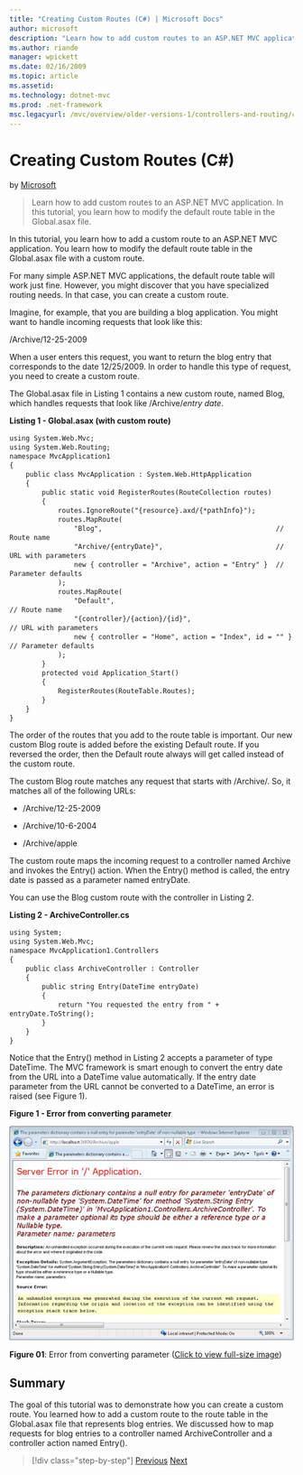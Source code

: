 ```yaml
---
title: "Creating Custom Routes (C#) | Microsoft Docs"
author: microsoft
description: "Learn how to add custom routes to an ASP.NET MVC application. In this tutorial, you learn how to modify the default route table in the Global.asax file."
ms.author: riande
manager: wpickett
ms.date: 02/16/2009
ms.topic: article
ms.assetid: 
ms.technology: dotnet-mvc
ms.prod: .net-framework
msc.legacyurl: /mvc/overview/older-versions-1/controllers-and-routing/creating-custom-routes-cs
---
```

Creating Custom Routes (C#)
====================
by [Microsoft](https://github.com/microsoft)

> Learn how to add custom routes to an ASP.NET MVC application. In this tutorial, you learn how to modify the default route table in the Global.asax file.


In this tutorial, you learn how to add a custom route to an ASP.NET MVC application. You learn how to modify the default route table in the Global.asax file with a custom route.

For many simple ASP.NET MVC applications, the default route table will work just fine. However, you might discover that you have specialized routing needs. In that case, you can create a custom route.

Imagine, for example, that you are building a blog application. You might want to handle incoming requests that look like this:

/Archive/12-25-2009

When a user enters this request, you want to return the blog entry that corresponds to the date 12/25/2009. In order to handle this type of request, you need to create a custom route.

The Global.asax file in Listing 1 contains a new custom route, named Blog, which handles requests that look like /Archive/*entry date*.

**Listing 1 - Global.asax (with custom route)**

    using System.Web.Mvc;
    using System.Web.Routing;
    namespace MvcApplication1
    {
        public class MvcApplication : System.Web.HttpApplication
        {
            public static void RegisterRoutes(RouteCollection routes)
            {
                routes.IgnoreRoute("{resource}.axd/{*pathInfo}");
                routes.MapRoute(
                    "Blog",                                           // Route name
                    "Archive/{entryDate}",                            // URL with parameters
                    new { controller = "Archive", action = "Entry" }  // Parameter defaults
                );
                routes.MapRoute(
                    "Default",                                              // Route name
                    "{controller}/{action}/{id}",                           // URL with parameters
                    new { controller = "Home", action = "Index", id = "" }  // Parameter defaults
                );
            }
            protected void Application_Start()
            {
                RegisterRoutes(RouteTable.Routes);
            }
        }
    }

The order of the routes that you add to the route table is important. Our new custom Blog route is added before the existing Default route. If you reversed the order, then the Default route always will get called instead of the custom route.

The custom Blog route matches any request that starts with /Archive/. So, it matches all of the following URLs:

- /Archive/12-25-2009

- /Archive/10-6-2004

- /Archive/apple

The custom route maps the incoming request to a controller named Archive and invokes the Entry() action. When the Entry() method is called, the entry date is passed as a parameter named entryDate.

You can use the Blog custom route with the controller in Listing 2.

**Listing 2 - ArchiveController.cs**

    using System;
    using System.Web.Mvc;
    namespace MvcApplication1.Controllers
    {
        public class ArchiveController : Controller
        {
            public string Entry(DateTime entryDate)
            {
                return "You requested the entry from " + entryDate.ToString();
            }
        }
    }

Notice that the Entry() method in Listing 2 accepts a parameter of type DateTime. The MVC framework is smart enough to convert the entry date from the URL into a DateTime value automatically. If the entry date parameter from the URL cannot be converted to a DateTime, an error is raised (see Figure 1).

**Figure 1 - Error from converting parameter**


[![The New Project dialog box](creating-custom-routes-cs/_static/image1.jpg)](creating-custom-routes-cs/_static/image1.png)

**Figure 01**: Error from converting parameter ([Click to view full-size image](creating-custom-routes-cs/_static/image2.png))


## Summary

The goal of this tutorial was to demonstrate how you can create a custom route. You learned how to add a custom route to the route table in the Global.asax file that represents blog entries. We discussed how to map requests for blog entries to a controller named ArchiveController and a controller action named Entry().

>[!div class="step-by-step"] [Previous](aspnet-mvc-controllers-overview-cs.md) [Next](creating-a-route-constraint-cs.md)
